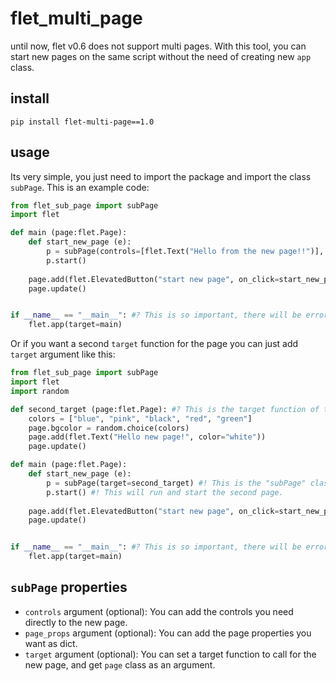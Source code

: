 # flet_multi_page
until now, flet v0.6 does not support multi pages.
With this tool, you can start new pages on the same script without the need of creating new `app` class.


## install

```
pip install flet-multi-page==1.0
```

## usage
Its very simple, you just need to import the package and import the class `subPage`.
This is an example code:

```python
from flet_sub_page import subPage
import flet

def main (page:flet.Page):
    def start_new_page (e):
        p = subPage(controls=[flet.Text("Hello from the new page!!")], page_props={"bgcolor":"blue"})
        p.start()
    
    page.add(flet.ElevatedButton("start new page", on_click=start_new_page))
    page.update()


if __name__ == "__main__": #? This is so important, there will be errors without it.
    flet.app(target=main)
```

Or if you want a second `target` function for the page you can just add `target` argument like this:

```python
from flet_sub_page import subPage
import flet
import random

def second_target (page:flet.Page): #? This is the target function of the second page.
    colors = ["blue", "pink", "black", "red", "green"]
    page.bgcolor = random.choice(colors)
    page.add(flet.Text("Hello new page!", color="white"))
    page.update()

def main (page:flet.Page):
    def start_new_page (e):
        p = subPage(target=second_target) #! This is the "subPage" class.
        p.start() #! This will run and start the second page.
    
    page.add(flet.ElevatedButton("start new page", on_click=start_new_page))
    page.update()


if __name__ == "__main__": #? This is so important, there will be errors without it.
    flet.app(target=main)
```

## `subPage` properties
- `controls` argument (optional): You can add the controls you need directly to the new page.
- `page_props` argument (optional): You can add the page properties you want as dict.
- `target` argument (optional): You can set a target function to call for the new page, and get `page` class as an argument.